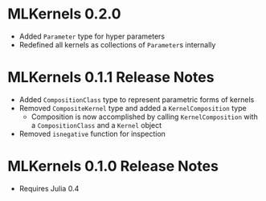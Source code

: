 # MLKernels 0.2.0

* Added `Parameter` type for hyper parameters
* Redefined all kernels as collections of `Parameter`s internally

# MLKernels 0.1.1 Release Notes

* Added `CompositionClass` type to represent parametric forms of kernels
* Removed `CompositeKernel` type and added a `KernelComposition` type
    * Composition is now accomplished by calling `KernelComposition` with a `CompositionClass` and a `Kernel` object
* Removed `isnegative` function for inspection

# MLKernels 0.1.0 Release Notes

* Requires Julia 0.4
